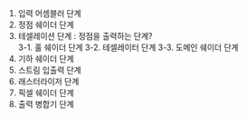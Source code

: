 1. 입력 어셈블러 단계	
2. 정점 쉐이더 단계	
3. 테셀레이션 단계 : 정점을 출력하는 단계?	
3-1. 훌 쉐이더 단계
3-2. 테셀레이터 단계
3-3. 도메인 쉐이더 단계
4. 기하 쉐이더 단계 
5. 스트림 입출력 단계
6. 래스터라이저 단계
7. 픽셀 쉐이더 단계
8. 출력 병합기 단계